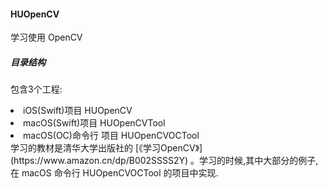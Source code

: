 #### HUOpenCV
学习使用 OpenCV

##### 目录结构
包含3个工程: 
<li>iOS(Swift)项目 HUOpenCV</li> 
<li>macOS(Swift)项目 HUOpenCVTool</li> 
<li>macOS(OC)命令行 项目 HUOpenCVOCTool</li>
学习的教材是清华大学出版社的 [《学习OpenCV》](https://www.amazon.cn/dp/B002SSSS2Y) 。学习的时候,其中大部分的例子,在 macOS 命令行 HUOpenCVOCTool 的项目中实现.
